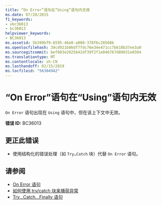```yaml
---
title: “On Error”语句在“Using”语句内无效
ms.date: 07/20/2015
f1_keywords:
- vbc36013
- bc36013
helpviewer_keywords:
- BC36013
ms.assetid: 5b399bf9-6595-46e0-a808-378f6c28568b
ms.openlocfilehash: 39cd921b86df7fdc76e34e471cc7b618b37ee3a0
ms.sourcegitcommit: bef803e2025642df39f2f1e046767d89031e0304
ms.translationtype: MT
ms.contentlocale: zh-CN
ms.lasthandoff: 02/15/2019
ms.locfileid: "56304942"
---
```

# <a name="on-error-statements-are-not-valid-within-using-statements"></a>“On Error”语句在“Using”语句内无效
`On Error` 语句出现在 `Using` 语句中，但在该上下文中无效。  
  
 **错误 ID:** BC36013  
  
## <a name="to-correct-this-error"></a>更正此错误  
  
-   使用结构化的错误处理（如 `Try…Catch` 块）代替 `On Error` 语句。  
  
## <a name="see-also"></a>请参阅

- [On Error 语句](../../visual-basic/language-reference/statements/on-error-statement.md)
- [如何使用 try/catch 块来捕获异常](../../standard/exceptions/how-to-use-the-try-catch-block-to-catch-exceptions.md)
- [Try...Catch...Finally 语句](../../visual-basic/language-reference/statements/try-catch-finally-statement.md)
